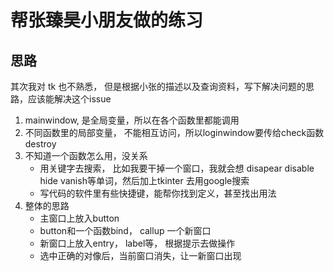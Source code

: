# 帮张臻昊小朋友做的练习 

## 思路
其次我对 tk 也不熟悉， 但是根据小张的描述以及查询资料，写下解决问题的思路，应该能解决这个issue

1. mainwindow, 是全局变量，所以在各个函数里都能调用
2. 不同函数里的局部变量， 不能相互访问，所以loginwindow要传给check函数destroy
3. 不知道一个函数怎么用，没关系
    - 用关键字去搜索， 比如我要干掉一个窗口，我就会想 disapear disable hide vanish等单词，然后加上tkinter 去用google搜索
    - 写代码的软件里有些快捷键，能帮你找到定义，甚至找出用法
4. 整体的思路
    - 主窗口上放入button
    - button和一个函数bind， callup 一个新窗口
    - 新窗口上放入entry， label等， 根据提示去做操作
    - 选中正确的对像后，当前窗口消失，让一新窗口出现

